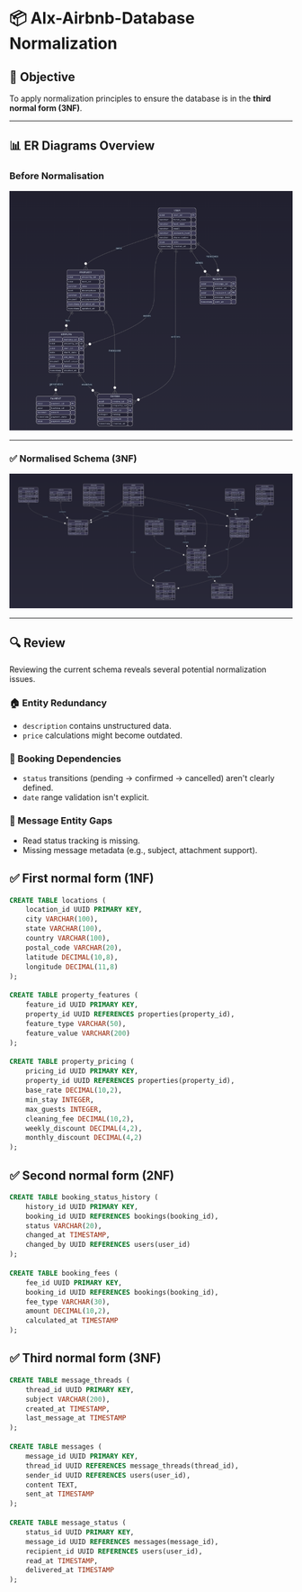 # 📦 Alx-Airbnb-Database Normalization

## 🎯 Objective

To apply normalization principles to ensure the database is in the **third normal form (3NF)**.

---

## 📊 ER Diagrams Overview

### Before Normalisation

![ER Diagram](ERD/requirements.png)

---

### ✅ Normalised Schema (3NF)

![Normalised ERD](ERD/normalised_erd.png)

---

## 🔍 Review

Reviewing the current schema reveals several potential normalization issues.

### 🏠 Entity Redundancy
- `description` contains unstructured data.
- `price` calculations might become outdated.

### 📅 Booking Dependencies
- `status` transitions (pending → confirmed → cancelled) aren't clearly defined.
- `date` range validation isn't explicit.

### 💬 Message Entity Gaps
- Read status tracking is missing.
- Missing message metadata (e.g., subject, attachment support).

## ✅ First normal form (1NF)

```sql
CREATE TABLE locations (
    location_id UUID PRIMARY KEY,
    city VARCHAR(100),
    state VARCHAR(100),
    country VARCHAR(100),
    postal_code VARCHAR(20),
    latitude DECIMAL(10,8),
    longitude DECIMAL(11,8)
);

CREATE TABLE property_features (
    feature_id UUID PRIMARY KEY,
    property_id UUID REFERENCES properties(property_id),
    feature_type VARCHAR(50),
    feature_value VARCHAR(200)
);

CREATE TABLE property_pricing (
    pricing_id UUID PRIMARY KEY,
    property_id UUID REFERENCES properties(property_id),
    base_rate DECIMAL(10,2),
    min_stay INTEGER,
    max_guests INTEGER,
    cleaning_fee DECIMAL(10,2),
    weekly_discount DECIMAL(4,2),
    monthly_discount DECIMAL(4,2)
);
```

## ✅ Second normal form (2NF)

```sql
CREATE TABLE booking_status_history (
    history_id UUID PRIMARY KEY,
    booking_id UUID REFERENCES bookings(booking_id),
    status VARCHAR(20),
    changed_at TIMESTAMP,
    changed_by UUID REFERENCES users(user_id)
);

CREATE TABLE booking_fees (
    fee_id UUID PRIMARY KEY,
    booking_id UUID REFERENCES bookings(booking_id),
    fee_type VARCHAR(30),
    amount DECIMAL(10,2),
    calculated_at TIMESTAMP
);
```
## ✅ Third normal form (3NF)
```sql
CREATE TABLE message_threads (
    thread_id UUID PRIMARY KEY,
    subject VARCHAR(200),
    created_at TIMESTAMP,
    last_message_at TIMESTAMP
);

CREATE TABLE messages (
    message_id UUID PRIMARY KEY,
    thread_id UUID REFERENCES message_threads(thread_id),
    sender_id UUID REFERENCES users(user_id),
    content TEXT,
    sent_at TIMESTAMP
);

CREATE TABLE message_status (
    status_id UUID PRIMARY KEY,
    message_id UUID REFERENCES messages(message_id),
    recipient_id UUID REFERENCES users(user_id),
    read_at TIMESTAMP,
    delivered_at TIMESTAMP
);
```
